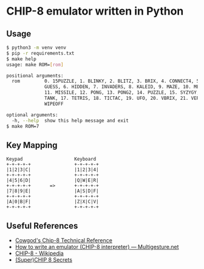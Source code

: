 # CHIP-8 emulator written in Python

## Usage

```sh
$ python3 -m venv venv
$ pip -r requirements.txt
$ make help
usage: make ROM=[rom]

positional arguments:
  rom         0. 15PUZZLE, 1. BLINKY, 2. BLITZ, 3. BRIX, 4. CONNECT4, 5.
              GUESS, 6. HIDDEN, 7. INVADERS, 8. KALEID, 9. MAZE, 10. MERLIN,
              11. MISSILE, 12. PONG, 13. PONG2, 14. PUZZLE, 15. SYZYGY, 16.
              TANK, 17. TETRIS, 18. TICTAC, 19. UFO, 20. VBRIX, 21. VERS, 22.
              WIPEOFF

optional arguments:
  -h, --help  show this help message and exit
$ make ROM=7
```

## Key Mapping
```
Keypad                   Keyboard
+-+-+-+-+                +-+-+-+-+
|1|2|3|C|                |1|2|3|4|
+-+-+-+-+                +-+-+-+-+
|4|5|6|D|                |Q|W|E|R|
+-+-+-+-+       =>       +-+-+-+-+
|7|8|9|E|                |A|S|D|F|
+-+-+-+-+                +-+-+-+-+
|A|0|B|F|                |Z|X|C|V|
+-+-+-+-+                +-+-+-+-+
```

## Useful References
* [Cowgod's Chip-8 Technical Reference](http://devernay.free.fr/hacks/chip8/C8TECH10.HTM)
* [How to write an emulator (CHIP-8 interpreter) — Multigesture.net](http://www.multigesture.net/articles/how-to-write-an-emulator-chip-8-interpreter/)
* [CHIP-8 - Wikipedia](https://en.wikipedia.org/wiki/CHIP-8)
* [(Super)CHIP 8 Secrets](https://github.com/AfBu/haxe-chip-8-emulator/wiki/(Super)CHIP-8-Secrets)
